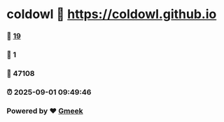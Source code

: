 # coldowl :link: https://coldowl.github.io 
### :page_facing_up: [19](https://coldowl.github.io/tag.html) 
### :speech_balloon: 1 
### :hibiscus: 47108 
### :alarm_clock: 2025-09-01 09:49:46 
### Powered by :heart: [Gmeek](https://github.com/Meekdai/Gmeek)
